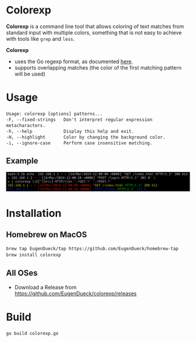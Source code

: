 # Colorexp
**Colorexp** is a command line tool that allows coloring of text matches from standard input with multiple colors,
something that is not easy to achieve with tools like `grep` and `less`.

**Colorexp**
- uses the Go regexp format, as documented [here](https://pkg.go.dev/regexp/syntax).
- supports overlapping matches (the color of the first matching pattern will be used)

# Usage
```
Usage: colorexp [options] patterns...
-F, --fixed-strings   Don't interpret regular expression metacharacters.
-h, --help            Display this help and exit.
-H, --highlight       Color by changing the background color.
-i, --ignore-case     Perform case insensitive matching.
```
## Example
![Example](example.png)

# Installation

## Homebrew on MacOS
```sh
brew tap EugenDueck/tap https://github.com/EugenDueck/homebrew-tap
brew install colorexp
```

## All OSes
- Download a Release from https://github.com/EugenDueck/colorexp/releases

# Build
```sh
go build colorexp.go
```
